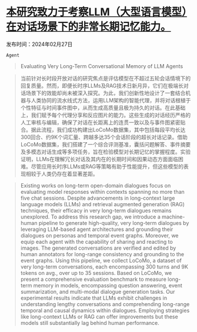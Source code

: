 # [本研究致力于考察LLM（大型语言模型）在对话场景下的非常长期记忆能力。](https://arxiv.org/abs/2402.17753)

发布时间：2024年02月27日

`Agent`

> Evaluating Very Long-Term Conversational Memory of LLM Agents

> 当前针对长时段开放对话的研究焦点是评估模型在不超过五轮会话情境下的回复质量。然而，即便长时序LLMs及RAG技术日新月异，它们在极端长对话场景下的效能却尚未被深入探究。为此，我们创新性地设计了一套结合机器与人类协同的流水线式方法，运用LLM架构的智能代理，并将对话根植于个性特征与时间事件图中，从而生成高质量且极为持久的对话。在此基础上，我们赋予每个代理分享和反应图片的能力。这些生成的对话经历严格的人工审核与编辑，确保了对话在长距离上的连贯一致以及与事件图紧密贴合。据此流程，我们成功构建出LoCoMo数据集，其中包括每段平均长达300回合、约9K个词汇量、跨越多达35个会话阶段的超长对话记录。借助LoCoMo数据集，我们搭建了一个综合评测基准，囊括问题解答、事件摘要及多模态对话生成等多项任务，旨在检验模型对长期记忆的掌握程度。实验证明，LLMs在理解冗长对话及其内在的长期时间和因果动态方面面临困难。尽管应用长时序LLMs或RAG等策略有助于性能提升，但这些模型的表现相较于人类仍存在着显著差距。

> Existing works on long-term open-domain dialogues focus on evaluating model responses within contexts spanning no more than five chat sessions. Despite advancements in long-context large language models (LLMs) and retrieval augmented generation (RAG) techniques, their efficacy in very long-term dialogues remains unexplored. To address this research gap, we introduce a machine-human pipeline to generate high-quality, very long-term dialogues by leveraging LLM-based agent architectures and grounding their dialogues on personas and temporal event graphs. Moreover, we equip each agent with the capability of sharing and reacting to images. The generated conversations are verified and edited by human annotators for long-range consistency and grounding to the event graphs. Using this pipeline, we collect LoCoMo, a dataset of very long-term conversations, each encompassing 300 turns and 9K tokens on avg., over up to 35 sessions. Based on LoCoMo, we present a comprehensive evaluation benchmark to measure long-term memory in models, encompassing question answering, event summarization, and multi-modal dialogue generation tasks. Our experimental results indicate that LLMs exhibit challenges in understanding lengthy conversations and comprehending long-range temporal and causal dynamics within dialogues. Employing strategies like long-context LLMs or RAG can offer improvements but these models still substantially lag behind human performance.